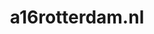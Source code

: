 ---
layout: post
title: "a16rotterdam.nl"
internal_url: "/dutchgov/a16rotterdam.nl.html"
subdomains_count: 2
all_subdomains_count: 3
urls_count: 2
ssl_rank: 0
http_rank: 70
url_link: /data/a16rotterdam.nl/urls.txt
all_subdomains_link: /data/a16rotterdam.nl/all_subdomains.txt
subdomains_link: /data/a16rotterdam.nl/subdomains.txt
categories: dutchgov
---